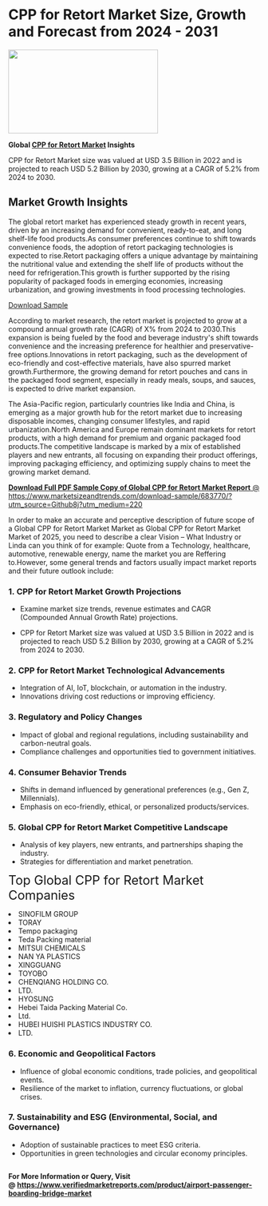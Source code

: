 <H1>CPP for Retort Market Size, Growth and Forecast from 2024 - 2031</H1><img class="aligncenter size-medium wp-image-584254" src="https://thirdeyenews.in/wp-content/uploads/2024/09/Global-Market-Research-300x168.jpeg" alt="" width="300" height="168" /><p><strong>Global&nbsp;<a href="https://www.marketsizeandtrends.com/download-sample/683770/?utm_source=Github8j?utm_medium=220">CPP for Retort Market</a> Insights</strong></p><p>CPP for Retort Market size was valued at USD 3.5 Billion in 2022 and is projected to reach USD 5.2 Billion by 2030, growing at a CAGR of 5.2% from 2024 to 2030.</p><p><h2>Market Growth Insights</h2> <p>The global retort market has experienced steady growth in recent years, driven by an increasing demand for convenient, ready-to-eat, and long shelf-life food products.As consumer preferences continue to shift towards convenience foods, the adoption of retort packaging technologies is expected to rise.Retort packaging offers a unique advantage by maintaining the nutritional value and extending the shelf life of products without the need for refrigeration.This growth is further supported by the rising popularity of packaged foods in emerging economies, increasing urbanization, and growing investments in food processing technologies.</p> <p><a href="#">Download Sample</a></p> <p>According to market research, the retort market is projected to grow at a compound annual growth rate (CAGR) of X% from 2024 to 2030.This expansion is being fueled by the food and beverage industry's shift towards convenience and the increasing preference for healthier and preservative-free options.Innovations in retort packaging, such as the development of eco-friendly and cost-effective materials, have also spurred market growth.Furthermore, the growing demand for retort pouches and cans in the packaged food segment, especially in ready meals, soups, and sauces, is expected to drive market expansion.</p> <p>The Asia-Pacific region, particularly countries like India and China, is emerging as a major growth hub for the retort market due to increasing disposable incomes, changing consumer lifestyles, and rapid urbanization.North America and Europe remain dominant markets for retort products, with a high demand for premium and organic packaged food products.The competitive landscape is marked by a mix of established players and new entrants, all focusing on expanding their product offerings, improving packaging efficiency, and optimizing supply chains to meet the growing market demand.</p> <p><a href="#"></p><p><span class=""><strong>Download Full PDF Sample Copy of Global CPP for Retort Market Report</strong> @ <a href="https://www.marketsizeandtrends.com/download-sample/683770/?utm_source=Github8j?utm_medium=220" target="_blank">https://www.marketsizeandtrends.com/download-sample/683770/?utm_source=Github8j?utm_medium=220</a></span></p><p>In order to make an accurate and perceptive description of future scope of a Global&nbsp;CPP for Retort Market Market as Global&nbsp;CPP for Retort Market Market of 2025, you need to describe a clear Vision &ndash; What Industry or Linda can you think of for example: Quote from a Technology, healthcare, automotive, renewable energy, name the market you are Reffering to.However, some general trends and factors usually impact market reports and their future outlook include:</p><h3>1.&nbsp;<strong>CPP for Retort Market Growth Projections</strong></h3><ul><li>Examine market size trends, revenue estimates and CAGR (Compounded Annual Growth Rate) projections.</li><li><p>CPP for Retort Market size was valued at USD 3.5 Billion in 2022 and is projected to reach USD 5.2 Billion by 2030, growing at a CAGR of 5.2% from 2024 to 2030.</p></li></ul><h3>2.&nbsp;<strong>CPP for Retort Market Technological Advancements</strong></h3><ul><li>Integration of AI, IoT, blockchain, or automation in the industry.</li><li>Innovations driving cost reductions or improving efficiency.</li></ul><h3>3.&nbsp;<strong>Regulatory and Policy Changes</strong></h3><ul><li>Impact of global and regional regulations, including sustainability and carbon-neutral goals.</li><li>Compliance challenges and opportunities tied to government initiatives.</li></ul><h3>4.&nbsp;<strong>Consumer Behavior Trends</strong></h3><ul><li>Shifts in demand influenced by generational preferences (e.g., Gen Z, Millennials).</li><li>Emphasis on eco-friendly, ethical, or personalized products/services.</li></ul><h3>5.&nbsp;<strong>Global CPP for Retort Market Competitive Landscape</strong></h3><ul><li>Analysis of key players, new entrants, and partnerships shaping the industry.</li><li>Strategies for differentiation and market penetration.</li></ul><p data-pm-slice="1 1 []"><span style="color: inherit; font-family: inherit; font-size: 25px;">Top Global CPP for Retort Market Companies</span></p><div class="" data-test-id=""><p><li>SINOFILM GROUP</li><li> TORAY</li><li> Tempo packaging</li><li> Teda Packing material</li><li> MITSUI CHEMICALS</li><li> NAN YA PLASTICS</li><li> XINGGUANG</li><li> TOYOBO</li><li> CHENQIANG HOLDING CO.</li><li>LTD.</li><li> HYOSUNG</li><li> Hebei Taida Packing Material Co.</li><li>Ltd.</li><li> HUBEI HUISHI PLASTICS INDUSTRY CO.</li><li>LTD.</li></p></div><h3>6.&nbsp;<strong>Economic and Geopolitical Factors</strong></h3><ul><li>Influence of global economic conditions, trade policies, and geopolitical events.</li><li>Resilience of the market to inflation, currency fluctuations, or global crises.</li></ul><h3>7.&nbsp;<strong>Sustainability and ESG (Environmental, Social, and Governance)</strong></h3><ul><li>Adoption of sustainable practices to meet ESG criteria.</li><li>Opportunities in green technologies and circular economy principles.</li></ul><h2><strong style="font-size: 14px;">For More Information or Query, Visit @&nbsp;</strong><a style="background-color: #ffffff; font-size: 14px;" href="https://www.marketsizeandtrends.com/report/cpp-for-retort-market/" target="_blank">https://www.verifiedmarketreports.com/product/airport-passenger-boarding-bridge-market</a></h2>